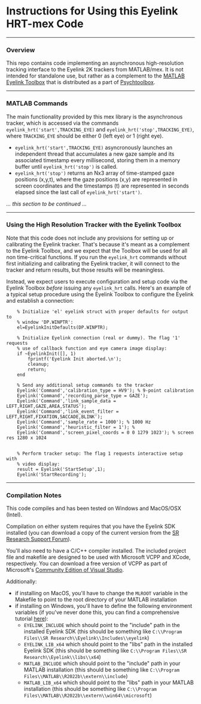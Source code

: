# Instructions for Using this Eyelink HRT-mex Code

*******
### Overview

This repo contains code implementing an asynchronous high-resolution tracking
interface to the Eyelink 2K trackers from MATLAB/mex. It is not intended for
standalone use, but rather as a complement to the [MATLAB Eyelink Toolbox](https://www.mathworks.com/matlabcentral/fileexchange/3176-eyelink-toolbox) that 
is distributed as a part of [Psychtoolbox](http://psychtoolbox.org/).
********
### MATLAB Commands
The main functionality provided by this mex library is the asynchronous tracker,
which is accessed via the commands `eyelink_hrt('start',TRACKING_EYE)` and `eyelink_hrt('stop',TRACKING_EYE)`, where `TRACKING_EYE` should be either 0 (left eye) or 1 (right eye).

- `eyelink_hrt('start',TRACKING_EYE)` asyncronously launches an independent thread that accumulates a new gaze sample and its associated timestamp every millisecond, storing them in a memory buffer until `eyelink_hrt('stop')` is called.
- `eyelink_hrt('stop')` returns an Nx3 array of time-stamped gaze positions (x,y,t), where the gaze positions (x,y) are represented in screen coordinates and the timestamps (t) are represented in seconds elapsed since the last call of `eyelink_hrt('start')`.

*... this section to be continued ...*

*********
### Using the High Resolution Tracker with the Eyelink Toolbox

Note that this code does not include any provisions for setting up or calibrating the Eyelink tracker. That's because it's meant as a complement to the Eyelink Toolbox, and we expect that the Toolbox will be used for all non time-critical functions. If you run the `eyelink_hrt` commands without first initializing and calibrating the Eyelink tracker, it will connect to the tracker and return results, but those results will be meaningless.

Instead, we expect users to execute configuration and setup code via the Eyelink Toolbox *before* issuing any `eyelink_hrt` calls. Here's an example of a typical setup procedure using the Eyelink Toolbox to configure the Eyelink and establish a connection:

```
    % Initialize 'el' eyelink struct with proper defaults for output to
    % window 'DP.WINPTR':
    el=EyelinkInitDefaults(DP.WINPTR);

    % Initialize Eyelink connection (real or dummy). The flag '1' requests
    % use of callback function and eye camera image display:
    if ~EyelinkInit([], 1)
        fprintf('Eyelink Init aborted.\n');
        cleanup;
        return;
    end

    % Send any additional setup commands to the tracker
    Eyelink('Command','calibration_type = HV9'); % 9-point calibration
    Eyelink('Command','recording_parse_type = GAZE');
    Eyelink('Command','link_sample_data = LEFT,RIGHT,GAZE,AREA,STATUS');
    Eyelink('Command','link_event_filter = LEFT,RIGHT,FIXATION,SACCADE,BLINK');
    Eyelink('Command','sample_rate = 1000'); % 1000 Hz
    Eyelink('Command','heuristic_filter = 1'); % 
    Eyelink('Command','screen_pixel_coords = 0 0 1279 1023'); % screen res 1280 x 1024


    % Perform tracker setup: The flag 1 requests interactive setup with
    % video display:
    result = Eyelink('StartSetup',1);
    Eyelink('StartRecording');
```
*********
### Compilation Notes
This code compiles and has been tested on Windows and MacOS/OSX (Intel).

Compilation on either system requires that you have the Eyelink SDK installed (you can download a copy of the current version from the [SR Research Support Forum](https://www.sr-research.com/support/)). 

You'll also need to have a C/C++ compiler installed. The included project file and makefile are designed to be used with Microsoft VCPP and XCode, respectively. You can download a free version of VCPP as part of Microsoft's [Community Edition of Visual Studio](https://visualstudio.microsoft.com/vs/community/).

Additionally:
- if installing on MacOS, you'll have to change the `MLROOT` variable in the Makefile to point to the root directory of your MATLAB installation
- if installing on Windows, you'll have to define the following environment variables (if you've never done this, you can find a comprehensive tutorial [here](https://docs.oracle.com/en/database/oracle/machine-learning/oml4r/1.5.1/oread/creating-and-modifying-environment-variables-on-windows.html#GUID-DD6F9982-60D5-48F6-8270-A27EC53807D0)):
    - `EYELINK_INCLUDE` which should point to the "include" path in the installed Eyelink SDK (this should be something like `C:\\Program Files\\SR Research\\Eyelink\\Includes\\eyelink`)
    - `EYELINK_LIB_x64` which should point to the "libs" path in the installed Eyelink SDK (this should be something like `C:\\Program Files\\SR Research\\Eyelink\\libs\\x64`)
    - `MATLAB_INCLUDE` which should point to the "include" path in your MATLAB installation (this should be something like `C:\\Program Files\\MATLAB\\R2022b\\extern\\include`)
    - `MATLAB_LIB_x64` which should point to the "libs" path in your MATLAB installation (this should be something like `C:\\Program Files\\MATLAB\\R2022b\\extern\\win64\\microsoft`)



